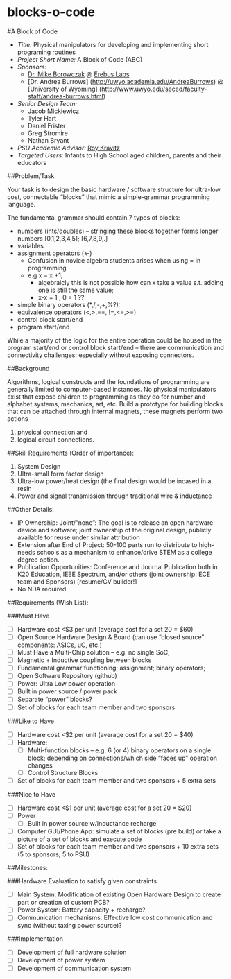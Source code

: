 blocks-o-code
=============

#A Block of Code
+ *Title:* Physical manipulators for developing and implementing short programing routines 
+ *Project Short Name:* A Block of Code (ABC)
+ *Sponsors:* 
  + [Dr. Mike Borowczak](https://www.linkedin.com/in/mborowczak) @ [Erebus Labs](http://www.erebuslabs.com)
  + [Dr. Andrea Burrows] (http://uwyo.academia.edu/AndreaBurrows) @ [University of Wyoming] (http://www.uwyo.edu/seced/faculty-staff/andrea-burrows.html)
+ *Senior Design Team:* 
  + Jacob Mickiewicz 
  + Tyler Hart
  + Daniel Frister
  + Greg Stromire
  + Nathan Bryant
+ *PSU Academic Advisor:* [Roy Kravitz](http://www.pdx.edu/directory/name/roy_kravitz) 
+ *Targeted Users:* Infants to High School aged children, parents and their educators


##Problem/Task

Your task is to design the basic hardware / software structure for ultra-low cost, connectable “blocks” that mimic a simple-grammar programming language. 

The fundamental grammar should contain 7 types of blocks:
+ numbers (ints/doubles) – stringing these blocks together forms longer numbers [0,1,2,3,4,5]; [6,7,8,9,.]
+ variables  
+ assignment operators (<-)
  - Confusion in novice algebra students arises when using = in programming
  - e.g x = x +1; 
    - algebraicly this is not possible how can x take a value s.t. adding one is still the same value; 
    - x-x = 1 ;  0 = 1 ??
+ simple binary operators (*,/,-,+,%?): 
+ equivalence operators (<,>,==, !=,<=,>=)
+ control block start/end
+ program start/end

While a majority of the logic for the entire operation could be housed in the program start/end or control block start/end – there are communication and connectivity challenges; especially without exposing connectors. 

##Background

Algorithms, logical constructs and the foundations of programming are generally limited to computer-based instances. No physical manipulators exist that expose children to programming as they do for number and alphabet systems, mechanics, art, etc.  Build a prototype for building blocks that can be attached through internal magnets, these magnets perform two actions 
1. physical connection and 
2. logical circuit connections.

##Skill Requirements (Order of importance):
1. System Design 
2. Ultra-small form factor design
3. Ultra-low power/heat design (the final design would be incased in a resin
4. Power and signal transmission through traditional wire & inductance

##Other Details: 
+ IP Ownership: Joint/”none”: The goal is to release an open hardware device and software; joint ownership of the original design, publicly available for reuse under similar attribution
+ Extension after End of Project: 50-100 parts run to distribute to high-needs schools as a mechanism to enhance/drive STEM as a college degree option.
+ Publication Opportunities: Conference and Journal Publication both in K20 Education, IEEE Spectrum, and/or others (joint ownership: ECE team and Sponsors) [resume/CV builder!]
+ No NDA required

##Requirements (Wish List):

###Must Have

- [ ] Hardware cost <$3 per unit (average cost for a set 20 = $60)
- [ ] Open Source Hardware Design & Board (can use “closed source” components: ASICs, uC, etc.)
- [ ] Must Have a Multi-Chip solution – e.g. no single SoC;
- [ ] Magnetic  + Inductive coupling between blocks
- [ ] Fundamental grammar functioning; assignment; binary operators; 
- [ ] Open Software Repository (github)
- [ ] Power: Ultra Low power operation
- [ ] Built in power source / power pack
- [ ] Separate “power” blocks?
- [ ] Set of blocks for each team member and two sponsors

###Like to Have
- [ ] Hardware cost <$2 per unit (average cost for a set 20 = $40)
- [ ] Hardware:
  - [ ] Multi-function blocks – e.g. 6 (or 4) binary operators on a single block; depending on connections/which side “faces up” operation changes 
  - [ ] Control Structure Blocks
- [ ] Set of blocks for each team member and two sponsors + 5 extra sets

###Nice to Have
- [ ] Hardware cost <$1 per unit (average cost for a set 20 = $20)
- [ ] Power
  - [ ] Built in power source w/inductance recharge
- [ ] Computer GUI/Phone App: simulate a set of blocks (pre build) or take a picture of a set of blocks and execute code
- [ ] Set of blocks for each team member and two sponsors + 10 extra sets (5 to sponsors; 5 to PSU)

##Milestones:

###Hardware Evaluation to satisfy given constraints 
- [ ] Main System: Modification of existing Open Hardware Design to create part or creation of custom PCB?
- [ ] Power System: Battery capacity + recharge?
- [ ] Communication mechanisms: Effective low cost communication and sync (without taxing power source)?

###Implementation
- [ ] Development of full hardware solution
- [ ] Development of power system
- [ ] Development of communication system
